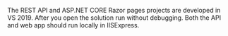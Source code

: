 The REST API and ASP.NET CORE Razor pages projects are developed in VS 2019. After you open the solution run without debugging. Both the API and web app should run locally in IISExpress.

